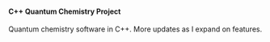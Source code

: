 #### C++ Quantum Chemistry Project

Quantum chemistry software in C++. More updates as I expand on features.
